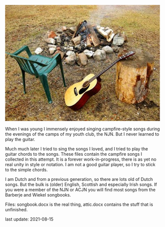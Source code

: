![campfire](cover.jpg)

When I was young I immensely enjoyed singing campfire-style songs
during the evenings of the camps of my youth club, the NJN.
But I never learned to play the guitar.

Much much later I tried to sing the songs I loved, and I tried to 
play the guitar chords to the songs.
These files contain the campfire songs I collected in this attempt.
It is a forever work-in-progress, there is as yet no real unity in style or notation.
I am not a good guitar player, so I try to stick to the simple chords.

I am Dutch and from a previous generation, so there are lots old of Dutch songs.
But the bulk is (older) English, Scottish and especially Irish songs.
If you were a member of the NJN or ACJN you will find most songs from
the Barberje and Wiekel songbooks.

Files: songbook.docx is the real thing, 
attic.docx contains the stuff that is unfinished.

last update: 2021-08-15